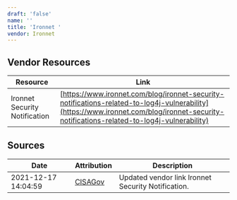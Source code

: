 ```yaml
---
draft: 'false'
name: ''
title: 'Ironnet '
vendor: Ironnet
---
```


## Vendor Resources
| Resource | Link |
| --- | --- |
| Ironnet Security Notification | [https://www.ironnet.com/blog/ironnet-security-notifications-related-to-log4j-vulnerability](https://www.ironnet.com/blog/ironnet-security-notifications-related-to-log4j-vulnerability) |



## Sources
| Date | Attribution | Description |
| --- | --- | --- |
| 2021-12-17 14:04:59 | [CISAGov](https://raw.githubusercontent.com/cisagov/log4j-affected-db/develop/README.md) | Updated vendor link Ironnet Security Notification.  |
